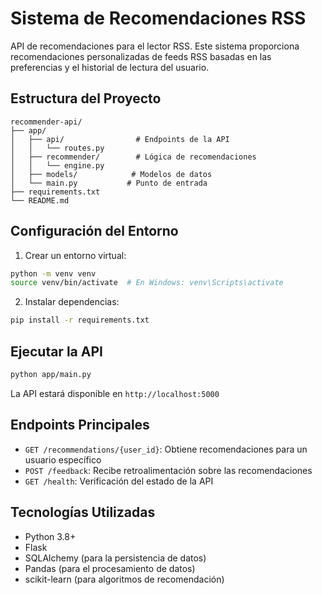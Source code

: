 # Sistema de Recomendaciones RSS

API de recomendaciones para el lector RSS. Este sistema proporciona recomendaciones personalizadas de feeds RSS basadas en las preferencias y el historial de lectura del usuario.

## Estructura del Proyecto

```
recommender-api/
├── app/
│   ├── api/                # Endpoints de la API
│   │   └── routes.py
│   ├── recommender/        # Lógica de recomendaciones
│   │   └── engine.py
│   ├── models/            # Modelos de datos
│   └── main.py           # Punto de entrada
├── requirements.txt
└── README.md
```

## Configuración del Entorno

1. Crear un entorno virtual:
```bash
python -m venv venv
source venv/bin/activate  # En Windows: venv\Scripts\activate
```

2. Instalar dependencias:
```bash
pip install -r requirements.txt
```

## Ejecutar la API

```bash
python app/main.py
```

La API estará disponible en `http://localhost:5000`

## Endpoints Principales

- `GET /recommendations/{user_id}`: Obtiene recomendaciones para un usuario específico
- `POST /feedback`: Recibe retroalimentación sobre las recomendaciones
- `GET /health`: Verificación del estado de la API

## Tecnologías Utilizadas

- Python 3.8+
- Flask
- SQLAlchemy (para la persistencia de datos)
- Pandas (para el procesamiento de datos)
- scikit-learn (para algoritmos de recomendación) 